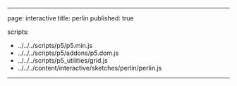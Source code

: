 
---
page: interactive
title: perlin
published: true

scripts:
  - ../../../scripts/p5/p5.min.js
  - ../../../scripts/p5/addons/p5.dom.js
  - ../../../scripts/p5_utilities/grid.js
  - ../../../content/interactive/sketches/perlin/perlin.js
---

<div id="sketch" class="pl-5">
  <div id="perlin-holder">
  </div>
</div>
